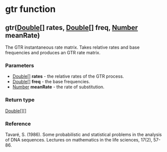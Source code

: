 gtr function
============
gtr([Double[]](../types/Double[].md) **rates**, [Double[]](../types/Double[].md) **freq**, [Number](../types/Number.md) **meanRate**)
-------------------------------------------------------------------------------------------------------------------------------------

The GTR instantaneous rate matrix. Takes relative rates and base frequencies and produces an GTR rate matrix.

### Parameters

- [Double[]](../types/Double[].md) **rates** - the relative rates of the GTR process.
- [Double[]](../types/Double[].md) **freq** - the base frequencies.
- [Number](../types/Number.md) **meanRate** - the rate of substitution.

### Return type

[Double[][]](../types/Double[][].md)

### Reference

Tavaré, S. (1986). Some probabilistic and statistical problems in the analysis of DNA sequences. Lectures on mathematics in the life sciences, 17(2), 57-86.


